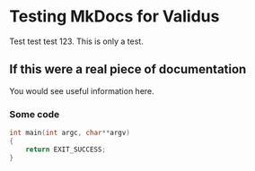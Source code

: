 # Testing MkDocs for Validus

Test test test 123. This is only a test.

## If this were a real piece of documentation

You would see useful information here.

### Some code

```c
int main(int argc, char**argv)
{
    return EXIT_SUCCESS;
}
```
